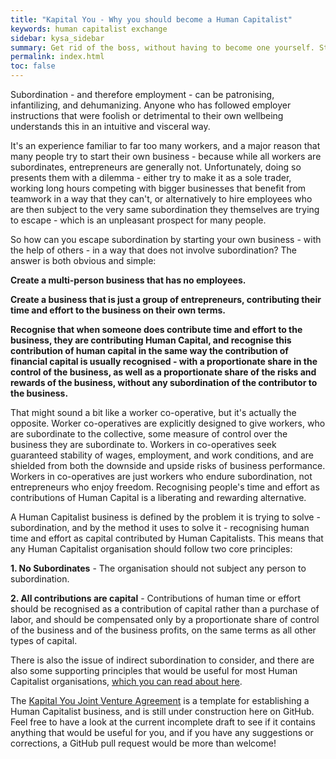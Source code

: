 ```yaml
---
title: "Kapital You - Why you should become a Human Capitalist"
keywords: human capitalist exchange
sidebar: kysa_sidebar
summary: Get rid of the boss, without having to become one yourself. Start a multi-person company where everyone involved is an entrepreneur and nobody has to be an employee.
permalink: index.html
toc: false
---
```

Subordination - and therefore employment - can be patronising, infantilizing, and dehumanizing. Anyone who has followed employer instructions that were foolish or detrimental to their own wellbeing understands this in an intuitive and visceral way. 

It's an experience familiar to far too many workers, and a major reason that many people try to start their own business - because while all workers are subordinates, entrepreneurs are generally not. Unfortunately, doing so presents them with a dilemma - either try to make it as a sole trader, working long hours competing with bigger businesses that benefit from teamwork in a way that they can't, or alternatively to hire employees who are then subject to the very same subordination they themselves are trying to escape - which is an unpleasant prospect for many people.

So how can you escape subordination by starting your own business - with the help of others - in a way that does not involve subordination? The answer is both obvious and simple: 

**Create a multi-person business that has no employees.**

**Create a business that is just a group of entrepreneurs, contributing their time and effort to the business on their own terms.**

**Recognise that when someone does contribute time and effort to the business, they are contributing Human Capital, and recognise this contribution of human capital in the same way the contribution of financial capital is usually recognised - with a proportionate share in the control of the business, as well as a proportionate share of the risks and rewards of the business, without any subordination of the contributor to the business.**

That might sound a bit like a worker co-operative, but it's actually the opposite. Worker co-operatives are explicitly designed to give workers, who are subordinate to the collective, some measure of control over the business they are subordinate to. Workers in co-operatives seek guaranteed stability of wages, employment, and work conditions, and are shielded from both the downside and upside risks of business performance. Workers in co-operatives are just workers who endure subordination, not entrepreneurs who enjoy freedom. Recognising people's time and effort as contributions of Human Capital is a liberating and rewarding alternative.

A Human Capitalist business is defined by the problem it is trying to solve - subordination, and by the method it uses to solve it - recognising human time and effort as capital contributed by Human Capitalists. This means that any Human Capitalist organisation should follow two core principles:

**1. No Subordinates** - The organisation should not subject any person to subordination.

**2. All contributions are capital** - Contributions of human time or effort should be recognised as a contribution of capital rather than a purchase of labor, and should be compensated only by a proportionate share of control of the business and of the business profits, on the same terms as all other types of capital. 

There is also the issue of indirect subordination to consider, and there are also some supporting principles that would be useful for most Human Capitalist organisations, [which you can read about here](/principles.html).

The [Kapital You Joint Venture Agreement](/agreement.html) is a template for establishing a Human Capitalist business, and is still under construction here on GitHub. Feel free to have a look at the current incomplete draft to see if it contains anything that would be useful for you, and if you have any suggestions or corrections, a GitHub pull request would be more than welcome!
<!--
[Human Capitalist Exchange](http://discourse.humancapitalist.exchange) is a discusson website to help would-be Human Capitalists meet and collaborate on starting Human Capitalist businesses, and to provide ready-made business structures and software tools to support those businesses. The site is only just getting started, however if you think that you can see yourself as a future Human Capitalist and would like to connect with other Human Capitalists to discuss business opportunities, you can [sign up here](http://discourse.humancapitalist.exchange).
-->

